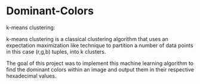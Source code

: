# Dominant-Colors

k-means clustering:

k-means clustering is a classical clustering algorithm that uses an expectation maximization like technique to partition a number of data  points in this case (r,g,b) tuples, into k clusters. 

The goal of this project was to implement this machine learning algorithm to find the dominant colors within an image and output them in their respective hexadecimal values. 
